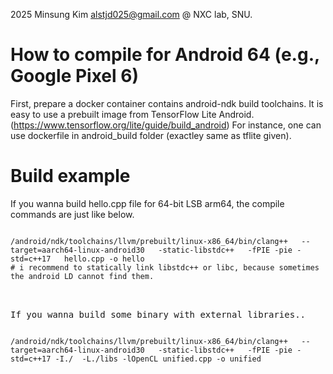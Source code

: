 2025 Minsung Kim <alstjd025@gmail.com> @ NXC lab, SNU.

# How to compile for Android 64 (e.g., Google Pixel 6)
First, prepare a docker container contains android-ndk build toolchains.
It is easy to use a prebuilt image from TensorFlow Lite Android. (https://www.tensorflow.org/lite/guide/build_android)
For instance, one can use dockerfile in android_build folder (exactley same as tflite given).

# Build example
If you wanna build hello.cpp file for 64-bit LSB arm64, the compile commands are just like below.
<pre>
<code>
/android/ndk/toolchains/llvm/prebuilt/linux-x86_64/bin/clang++   --target=aarch64-linux-android30   -static-libstdc++   -fPIE -pie -std=c++17   hello.cpp -o hello
# i recommend to statically link libstdc++ or libc, because sometimes the android LD cannot find them.
</code>
<pre>

If you wanna build some binary with external libraries..
<pre>
<code>
/android/ndk/toolchains/llvm/prebuilt/linux-x86_64/bin/clang++   --target=aarch64-linux-android30   -static-libstdc++   -fPIE -pie -std=c++17 -I./  -L./libs -lOpenCL unified.cpp -o unified
</code>
</pre?



